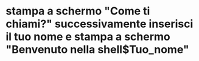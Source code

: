 # stampa a schermo "Come ti chiami?" successivamente inserisci il tuo nome e stampa a schermo "Benvenuto nella shell$Tuo_nome"
